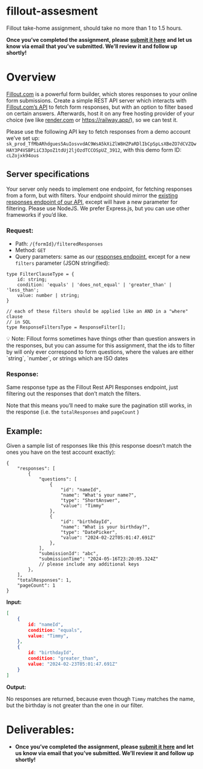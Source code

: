 # fillout-assesment

Fillout take-home assignment, should take no more than 1 to 1.5 hours.

**Once you’ve completed the assignment, please [submit it here](https://recruiting.fillout.com/t/npHDCqGk4nus) and let us know via email that you’ve submitted. We’ll review it and follow up shortly!**

# Overview

[Fillout.com](http://Fillout.com) is a powerful form builder, which stores responses to your online form submissions. Create a simple REST API server which interacts with [Fillout.com’s API](https://www.fillout.com/help/fillout-rest-api)  to fetch form responses, but with an option to filter based on certain answers. Afterwards, host it on any free hosting provider of your choice (we like [render.com](http://render.com) or https://railway.app/), so we can test it.

Please use the following API key to fetch responses from a demo account we’ve set up: `sk_prod_TfMbARhdgues5AuIosvvdAC9WsA5kXiZlW8HZPaRDlIbCpSpLsXBeZO7dCVZQwHAY3P4VSBPiiC33poZ1tdUj2ljOzdTCCOSpUZ_3912`, with this demo form ID: `cLZojxk94ous`

## Server specifications

Your server only needs to implement one endpoint, for fetching responses from a form, but with filters. Your endpoint should mirror the [existing responses endpoint of our API](https://www.fillout.com/help/fillout-rest-api#d8b24260dddd4aaa955f85e54f4ddb4d), except will have a new parameter for filtering. Please use NodeJS. We prefer Express.js, but you can use other frameworks if you’d like.

### **Request:**

- Path: `/{formId}/filteredResponses`
- Method: `GET`
- Query parameters: same as our [responses endpoint](https://www.fillout.com/help/fillout-rest-api#d8b24260dddd4aaa955f85e54f4ddb4d), except for a new `filters` parameter (JSON stringified):

```tsx
type FilterClauseType = {
	id: string;
	condition: 'equals' | 'does_not_equal' | 'greater_than' | 'less_than';
	value: number | string;
}

// each of these filters should be applied like an AND in a "where" clause
// in SQL
type ResponseFiltersType = ResponseFilter[];
```

<aside>
💡 Note: Fillout forms sometimes have things other than question answers in the responses, but you can assume for this assignment, that the ids to filter by will only ever correspond to form questions, where the values are either `string`, `number`, or strings which are ISO dates

</aside>

### Response:

Same response type as the Fillout Rest API Responses endpoint, just filtering out the responses that don’t match the filters.

Note that this means you’ll need to make sure the pagination still works, in the response (i.e. the `totalResponses` and `pageCount` )

## Example:

Given a sample list of responses like this (this response doesn’t match the ones you have on the test account exactly):

```tsx
{
	"responses": [
		{
			"questions": [
				{
					"id": "nameId",
					"name": "What's your name?",
					"type": "ShortAnswer",
					"value": "Timmy"
				},
				{
					"id": "birthdayId",
					"name": "What is your birthday?",
					"type": "DatePicker",
					"value": "2024-02-22T05:01:47.691Z"
				},
			],
			"submissionId": "abc",
			"submissionTime": "2024-05-16T23:20:05.324Z"
			// please include any additional keys
		},
	],
	"totalResponses": 1,
	"pageCount": 1
}

```

**Input:**

```json
[
	{
		id: "nameId",
		condition: "equals",
		value: "Timmy",
	},
	{
		id: "birthdayId",
		condition: "greater_than",
		value: "2024-02-23T05:01:47.691Z"
	}
]
```

**Output:**

No responses are returned, because even though `Timmy` matches the name, but the birthday is not greater than the one in our filter.

# Deliverables:

- **Once you’ve completed the assignment, please [submit it here](https://recruiting.fillout.com/t/npHDCqGk4nus) and let us know via email that you’ve submitted. We’ll review it and follow up shortly!**
